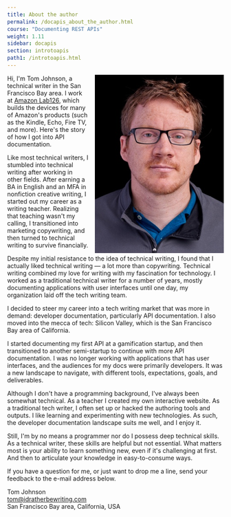 ```yaml
---
title: About the author
permalink: /docapis_about_the_author.html
course: "Documenting REST APIs"
weight: 1.11
sidebar: docapis
section: introtoapis
path1: /introtoapis.html
---
```


<img src="images/tomjohnson.jpg" class="small" style="float: right; padding-left:15px;"/>

Hi, I'm Tom Johnson, a technical writer in the San Francisco Bay area. I work at [Amazon Lab126](http://www.lab126.com/), which builds the devices for many of Amazon's products (such as the Kindle, Echo, Fire TV, and more). Here's the story of how I got into API documentation.

Like most technical writers, I stumbled into technical writing after working in other fields. After earning a BA in English and an MFA in nonfiction creative writing, I started out my career as a writing teacher. Realizing that teaching wasn't my calling, I transitioned into marketing copywriting, and then turned to technical writing to survive financially.

Despite my initial resistance to the idea of technical writing, I found that I actually liked technical writing — a lot more than copywriting. Technical writing combined my love for writing with my fascination for technology. I worked as a traditional technical writer for a number of years, mostly documenting applications with user interfaces until one day, my organization laid off the tech writing team.

I decided to steer my career into a tech writing market that was more in demand: developer documentation, particularly API documentation. I also moved into the mecca of tech: Silicon Valley, which is the San Francisco Bay area of California.

I started documenting my first API at a gamification startup, and then transitioned to another semi-startup to continue with more API documentation. I was no longer working with applications that has user interfaces, and the audiences for my docs were primarily developers. It was a new landscape to navigate, with different tools, expectations, goals, and deliverables.

Although I don't have a programming background, I've always been somewhat technical. As a teacher I created my own interactive website. As a traditional tech writer, I often set up or hacked the authoring tools and outputs. I like learning and experimenting with new technologies. As such, the developer documentation landscape suits me well, and I enjoy it.

Still, I'm by no means a programmer nor do I possess deep technical skills. As a technical writer, these skills are helpful but not essential. What matters most is your ability to learn something new, even if it's challenging at first. And then to articulate your knowledge in easy-to-consume ways.

If you have a question for me, or just want to drop me a line, send your feedback to the e-mail address below.

Tom Johnson  
[tom@idratherbewriting.com](mailto:tom@idratherbewriting.com)  
San Francisco Bay area, California, USA
